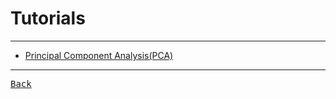 # Tutorials

---

- [Principal Component Analysis(PCA)](https://www.geeksforgeeks.org/principal-component-analysis-pca/)

---

[<kbd> Back </kbd>](./../DimeRedu.md)
